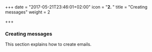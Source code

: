 +++
date = "2017-05-21T23:46:01+02:00"
icon = "<b>2. </b>"
title = "Creating messages"
weight = 2

+++

### Creating messages

This section explains how to create emails.
